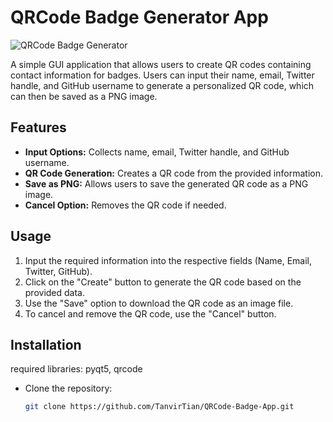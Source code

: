 # QRCode Badge Generator App

![QRCode Badge Generator](https://github.com/TanvirTian/QRCode-Badge-App/assets/82821548/3a16fa7e-6f62-4e13-82d2-c74e3e3af473)

A simple GUI application that allows users to create QR codes containing contact information for badges. Users can input their name, email, Twitter handle, and GitHub username to generate a personalized QR code, which can then be saved as a PNG image.

## Features

- **Input Options:** Collects name, email, Twitter handle, and GitHub username.
- **QR Code Generation:** Creates a QR code from the provided information.
- **Save as PNG:** Allows users to save the generated QR code as a PNG image.
- **Cancel Option:** Removes the QR code if needed.

## Usage

1. Input the required information into the respective fields (Name, Email, Twitter, GitHub).
2. Click on the "Create" button to generate the QR code based on the provided data.
3. Use the "Save" option to download the QR code as an image file.
4. To cancel and remove the QR code, use the "Cancel" button.

## Installation
required libraries: pyqt5, qrcode
- Clone the repository:
  ```bash
  git clone https://github.com/TanvirTian/QRCode-Badge-App.git
